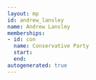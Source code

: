 ```yaml
---
layout: mp
id: andrew_lansley
name: Andrew Lansley
memberships:
- id: con
  name: Conservative Party
  start: 
  end: 
autogenerated: true
---
```

